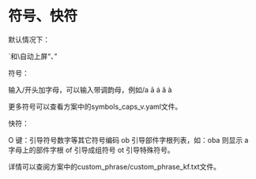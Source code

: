 # 符号、快符

默认情况下：

\`和\自动上屏“、”



符号：

输入/开头加字母，可以输入带调韵母，例如/a ā á ǎ à

更多符号可以查看方案中的symbols\_caps\_v.yaml文件。



快符：

O 键：引导符号数字等其它符号编码 ob 引导部件字根列表，如：oba 则显示 a 字母上的部件字根 of 引导成组符号 ot 引导特殊符号。

详情可以查阅方案中的custom\_phrase/custom\_phrase\_kf.txt文件。



